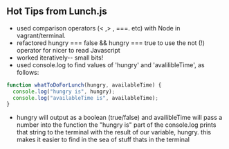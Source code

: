 ## Hot Tips from Lunch.js

- used comparison operators (< ,> , ===. etc) with Node in vagrant/terminal. 
- refactored hungry === false && hungry === true to use the not (!) operator for nicer to read Javascript
- worked iteratively-- small bits! 
- used console.log to find values of 'hungry' and 'avalilibleTime', as follows:
```javascript
function whatToDoForLunch(hungry, availableTime) {
  console.log("hungry is", hungry);
  console.log("availableTime is", availableTime);
}
```
- hungry will output as a boolean (true/false) and availibleTime will pass a number into the function 
the "hungry is" part of the console.log prints that string to the terminal with the result of our variable, hungry. this makes it easier to find in the sea of stuff thats in the terminal 